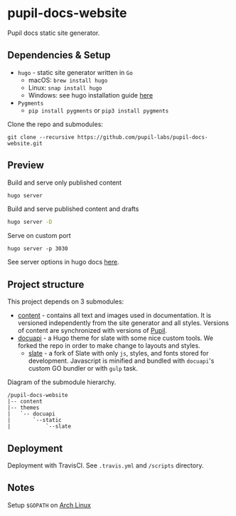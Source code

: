 # pupil-docs-website

Pupil docs static site generator. 

## Dependencies & Setup

- `hugo` - static site generator written in `Go`
  - macOS: `brew install hugo`
  - Linux: `snap install hugo`
  - Windows: see hugo installation guide [here](https://gohugo.io/overview/installing/)
- `Pygments`
  - `pip install pygments` or `pip3 install pygments`

Clone the repo and submodules:

`git clone --recursive https://github.com/pupil-labs/pupil-docs-website.git`

## Preview

Build and serve only published content

```bash
hugo server
```

Build and serve published content and drafts

```bash
hugo server -D
```

Serve on custom port
```
hugo server -p 3030
```

See server options in hugo docs [here](https://gohugo.io/commands/hugo_server/).

## Project structure

This project depends on 3 submodules:

  - [content](https://github.com/pupil-labs/pupil-docs) - contains all text and images used in documentation. It is versioned independently from the site generator and all styles. Versions of content are synchronized with versions of [Pupil](https://github.com/pupil-labs/pupil). 
  - [docuapi](https://github.com/pupil-labs/docuapi) - a Hugo theme for slate with some nice custom tools. We forked the repo in order to make change to layouts and styles. 
  	- [slate](https://github.com/pupil-labs/slate) - a fork of Slate with only `js`, styles, and fonts stored for development. Javascript is minified and bundled with `docuapi`'s custom GO bundler or with `gulp` task.  

Diagram of the submodule hierarchy.

```
/pupil-docs-website
|-- content
|-- themes
|	`-- docuapi
|		`--static
|			`--slate
```

## Deployment

Deployment with TravisCI. See `.travis.yml` and `/scripts` directory. 


## Notes

Setup `$GOPATH` on [Arch Linux](https://wiki.archlinux.org/index.php/Go#.24GOPATH)

